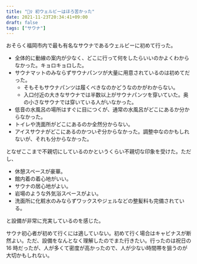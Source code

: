 ```yaml
---
title: "🧖‍♀️ 初ウェルビーはほろ苦かった"
date: 2021-11-23T20:34:41+09:00
draft: false
tags: ["サウナ"]
---
```


おそらく福岡市内で最も有名なサウナであるウェルビーに初めて行った。

- 全体的に動線の案内が少なく、どこに行って何をしたらいいのかよくわからなかった。キョロキョロした。
- サウナマットのみならずサウナパンツが大量に用意されているのは初めてだった。
  - そもそもサウナパンツは履くべきなのかどうなのかがわからない。
  - 入口付近の大きなサウナでは半数以上がサウナパンツを穿いていた。奥の小さなサウナでは穿いている人がいなかった。
- 低音の水風呂の場所はすぐに目につくが、通常の水風呂がどこにあるか分からなかった。
- トイレや洗面所がどこにあるのか全然分からない。
- アイスサウナがどこにあるのかついぞ分からなかった。調整中なのかもしれないが、それも分からなかった。

となぜここまで不親切にしているのかというくらい不親切な印象を受けた。ただし、

- 休憩スペースが豪華。
- 館内着の着心地がいい。
- サウナの居心地がよい。
- 岩場のような外気浴スペースがよい。
- 洗面所に化粧水のみならずワックスやジェルなどの整髪料も完備されている。

と設備が非常に充実しているのを感じた。

サウナ初心者が初めて行くには適していない。初めて行く場合はキャビナスが断然よい。ただ、設備をなんとなく理解したのでまた行きたい。行ったのは祝日の 16 時だったが、人が多くて密度が高かったので、人が少ない時間帯を狙うのが大切かもしれない。